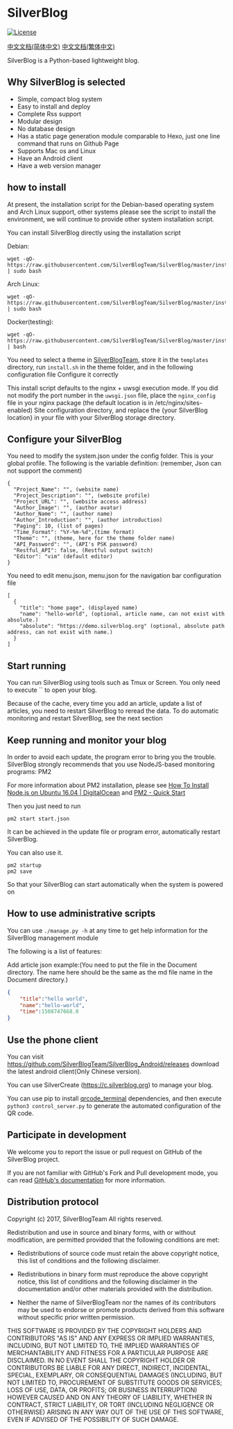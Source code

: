 # SilverBlog

[![License](https://img.shields.io/badge/License-BSD%203--Clause-blue.svg)](https://github.com/qwe7002/SilverBlog/blob/master/LICENSE)

[中文文档(简体中文)](https://github.com/SilverBlogTeam/SilverBlog/blob/master/readme/README-zh-CN.md)
[中文文档(繁体中文)](https://github.com/SilverBlogTeam/SilverBlog/blob/master/readme/README-zh-TW.md)

SilverBlog is a Python-based lightweight blog.

## Why SilverBlog is selected

* Simple, compact blog system
* Easy to install and deploy
* Complete Rss support
* Modular design
* No database design
* Has a static page generation module comparable to Hexo, just one line command that runs on Github Page
* Supports Mac os and Linux
* Have an Android client
* Have a web version manager

## how to install

At present, the installation script for the Debian-based operating system and Arch Linux support, other systems please see the script to install the environment, we will continue to provide other system installation script.

You can install SilverBlog directly using the installation script

Debian:

```shell
wget -qO- https://raw.githubusercontent.com/SilverBlogTeam/SilverBlog/master/install/debian_install.sh | sudo bash
```

Arch Linux:

```shell
wget -qO- https://raw.githubusercontent.com/SilverBlogTeam/SilverBlog/master/install/archlinux_install.sh | sudo bash
```

 Docker(testing):

```shell
wget -qO- https://raw.githubusercontent.com/SilverBlogTeam/SilverBlog/master/install/docker_install.sh | bash
```

You need to select a theme in [SilverBlogTeam](https://github.com/SilverBlogTeam), store it in the `templates` directory, run `install.sh` in the theme folder, and in the following configuration file Configure it correctly

This install script defaults to the nginx + uwsgi execution mode. If you did not modify the port number in the `uwsgi.json` file, place the `nginx_config` file in your nginx package (the default location is in /etc/nginx/sites-enabled) Site configuration directory, and replace the {your SilverBlog location} in your file with your SilverBlog storage directory.

## Configure your SilverBlog

You need to modify the system.json under the config folder. This is your global profile. The following is the variable definition: (remember, Json can not support the comment)

```
{
  "Project_Name": "", (website name)
  "Project_Description": "", (website profile)
  "Project_URL": "", (website access address)
  "Author_Image": "", (author avatar)
  "Author_Name": "", (author name)
  "Author_Introduction": "", (author introduction)
  "Paging": 10, (list of pages)
  "Time_Format": "%Y-%m-%d",(time format)
  "Theme": "", (theme, here for the theme folder name)
  "API_Password": "", (API's PSK password)
  "Restful_API": false, (Restful output switch)
  "Editor": "vim" (default editor)
}
```

You need to edit menu.json, menu.json for the navigation bar configuration file


```
[
  {
    "title": "home page", (displayed name)
    "name": "hello-world", (optional, article name, can not exist with absolute.)
    "absolute": "https://demo.silverblog.org" (optional, absolute path address, can not exist with name.)
  }
]
```

## Start running

You can run SilverBlog using tools such as Tmux or Screen. You only need to execute `` to open your blog.

Because of the cache, every time you add an article, update a list of articles, you need to restart SilverBlog to reread the data. To do automatic monitoring and restart SilverBlog, see the next section

## Keep running and monitor your blog

In order to avoid each update, the program error to bring you the trouble. SilverBlog strongly recommends that you use NodeJS-based monitoring programs: PM2

For more information about PM2 installation, please see [How To Install Node.js on Ubuntu 16.04 | DigitalOcean](https://www.digitalocean.com/community/tutorials/how-to-install-node-js-on-ubuntu-16-04) and [PM2 - Quick Start](http://pm2.keymetrics.io/docs/usage/quick-start/)

Then you just need to run

```shell
pm2 start start.json
```

It can be achieved in the update file or program error, automatically restart SilverBlog.

You can also use it.

```shell
pm2 startup
pm2 save
```

So that your SilverBlog can start automatically when the system is powered on

## How to use administrative scripts

You can use `./manage.py -h` at any time to get help information for the SilverBlog management module

The following is a list of features:

Add article json example:(You need to put the file in the Document directory. The name here should be the same as the md file name in the Document directory.)

```json
{
	"title":"hello world",
	"name":"hello-world",
	"time":1508747668.0
}
```

## Use the phone client

You can visit https://github.com/SilverBlogTeam/SilverBlog_Android/releases download the latest android client(Only Chinese version).

You can use SilverCreate (https://c.silverblog.org) to manage your blog.

You can use pip to install [qrcode_terminal](https://github.com/alishtory/qrcode-terminal) dependencies, and then execute `python3 control_server.py` to generate the automated configuration of the QR code.

## Participate in development

We welcome you to report the issue or pull request on GitHub of the SilverBlog project.

If you are not familiar with GitHub's Fork and Pull development mode, you can read [GitHub's documentation](https://help.github.com/articles/using-pull-requests) for more information.

## Distribution protocol

Copyright (c) 2017, SilverBlogTeam
All rights reserved.

Redistribution and use in source and binary forms, with or without
modification, are permitted provided that the following conditions are met:

* Redistributions of source code must retain the above copyright notice, this
  list of conditions and the following disclaimer.

* Redistributions in binary form must reproduce the above copyright notice,
  this list of conditions and the following disclaimer in the documentation
  and/or other materials provided with the distribution.

* Neither the name of SilverBlogTeam nor the names of its
  contributors may be used to endorse or promote products derived from
  this software without specific prior written permission.

THIS SOFTWARE IS PROVIDED BY THE COPYRIGHT HOLDERS AND CONTRIBUTORS "AS IS"
AND ANY EXPRESS OR IMPLIED WARRANTIES, INCLUDING, BUT NOT LIMITED TO, THE
IMPLIED WARRANTIES OF MERCHANTABILITY AND FITNESS FOR A PARTICULAR PURPOSE ARE
DISCLAIMED. IN NO EVENT SHALL THE COPYRIGHT HOLDER OR CONTRIBUTORS BE LIABLE
FOR ANY DIRECT, INDIRECT, INCIDENTAL, SPECIAL, EXEMPLARY, OR CONSEQUENTIAL
DAMAGES (INCLUDING, BUT NOT LIMITED TO, PROCUREMENT OF SUBSTITUTE GOODS OR
SERVICES; LOSS OF USE, DATA, OR PROFITS; OR BUSINESS INTERRUPTION) HOWEVER
CAUSED AND ON ANY THEORY OF LIABILITY, WHETHER IN CONTRACT, STRICT LIABILITY,
OR TORT (INCLUDING NEGLIGENCE OR OTHERWISE) ARISING IN ANY WAY OUT OF THE USE
OF THIS SOFTWARE, EVEN IF ADVISED OF THE POSSIBILITY OF SUCH DAMAGE.
